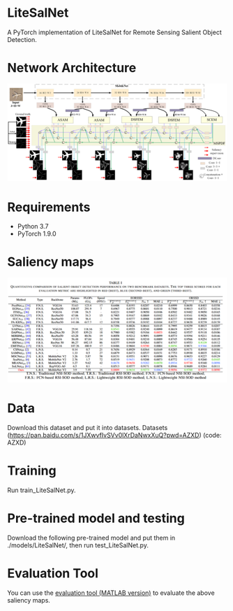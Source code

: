 # LiteSalNet
A PyTorch implementation of LiteSalNet for Remote Sensing Salient Object Detection.

# Network Architecture
![LiteSalNet Architecture](https://github.com/ai-kunkun/LiteSalNet/blob/main/image/LiteSalNet.png)

# Requirements
- Python 3.7
- PyTorch 1.9.0

# Saliency maps
![LiteSalNet Architecture](https://github.com/ai-kunkun/LiteSalNet/blob/main/image/table.png)

# Data
Download this dataset and put it into datasets.
Datasets (https://pan.baidu.com/s/1JXwvfIvSVv0lXrDaNwxXuQ?pwd=AZXD) (code: AZXD) 
# Training
Run train_LiteSalNet.py.

# Pre-trained model and testing
Download the following pre-trained model and put them in ./models/LiteSalNet/, then run test_LiteSalNet.py. 

# Evaluation Tool
You can use the [evaluation tool (MATLAB version)](https://github.com/MathLee/MatlabEvaluationTools) to evaluate the above saliency maps.
